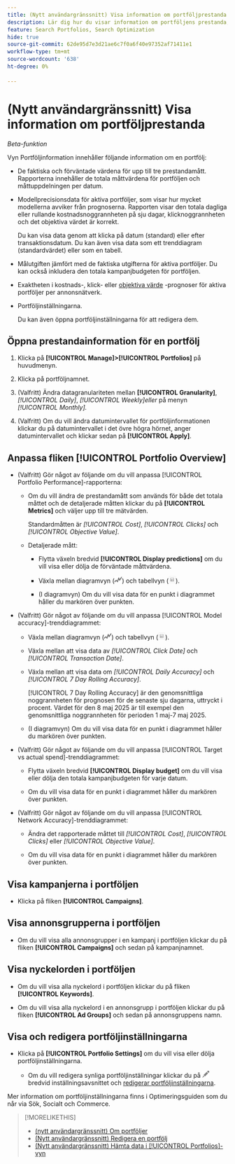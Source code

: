 ```yaml
---
title: (Nytt användargränssnitt) Visa information om portföljprestanda
description: Lär dig hur du visar information om portföljens prestanda, inklusive faktiska och förväntade värden på portföljnivå och för varje tilldelad kampanj.
feature: Search Portfolios, Search Optimization
hide: true
source-git-commit: 62de95d7e3d21ae6c7f0a6f40e97352af71411e1
workflow-type: tm+mt
source-wordcount: '638'
ht-degree: 0%

---
```


# (Nytt användargränssnitt) Visa information om portföljprestanda

*Beta-funktion*

<!-- Verify all, including why (if) the first report is for active and optimized portfolios(?), and why the other reports are for active portfolios, not optimized ones -->

Vyn Portföljinformation innehåller följande information om en portfölj:

* De faktiska och förväntade värdena för upp till tre prestandamått. Rapporterna innehåller de totala måttvärdena för portföljen och måttuppdelningen per datum.<!-- Not for active portfolios only?  -->

* Modellprecisionsdata för aktiva portföljer, som visar hur mycket modellerna avviker från prognoserna. Rapporten visar den totala dagliga eller rullande kostnadsnoggrannheten på sju dagar, klicknoggrannheten och det objektiva värdet är korrekt.

  Du kan visa data genom att klicka på datum (standard) eller efter transaktionsdatum.   Du kan även visa data som ett trenddiagram (standardvärdet) eller som en tabell.

* Målutgiften jämfört med de faktiska utgifterna för aktiva portföljer. Du kan också inkludera den totala kampanjbudgeten för portföljen.

* Exaktheten i kostnads-, klick- eller [objektiva värde](/help/search-social-commerce/glossary.md#o-p) -prognoser för aktiva portföljer per annonsnätverk.<!-- Verify -->

* Portföljinställningarna.

  Du kan även öppna portföljinställningarna för att redigera dem.

## Öppna prestandainformation för en portfölj

1. Klicka på **[!UICONTROL Manage]>[!UICONTROL Portfolios]** på huvudmenyn.

1. Klicka på portföljnamnet.

1. (Valfritt) Ändra datagranulariteten mellan **[!UICONTROL Granularity]**, *[!UICONTROL Daily]*, *[!UICONTROL Weekly]eller* på menyn *[!UICONTROL Monthly].*

1. (Valfritt) Om du vill ändra datumintervallet för portföljinformationen klickar du på datumintervallet i det övre högra hörnet, anger datumintervallet och klickar sedan på **[!UICONTROL Apply]**.

## Anpassa fliken [!UICONTROL Portfolio Overview]

* (Valfritt) Gör något av följande om du vill anpassa [!UICONTROL Portfolio Performance]-rapporterna:

   * Om du vill ändra de prestandamått som används för både det totala måttet och de detaljerade måtten klickar du på **[!UICONTROL Metrics]** och väljer upp till tre mätvärden.

     Standardmåtten är *[!UICONTROL Cost]*, *[!UICONTROL Clicks]* och *[!UICONTROL Objective Value]*.<!-- What else is available: the advertiser's revenue metrics? Anything else from the ad networks? -->

   * Detaljerade mått:

      * Flytta växeln bredvid **[!UICONTROL Display predictions]** om du vill visa eller dölja de förväntade måttvärdena.

      * Växla mellan diagramvyn (![Diagramvy](/help/search-social-commerce/assets/chart-view.png "Diagramvy")) och tabellvyn (![Tabellvy](/help/search-social-commerce/assets/table-view.png "Tabellvy")).

      * (I diagramvyn) Om du vill visa data för en punkt i diagrammet håller du markören över punkten.

* (Valfritt) Gör något av följande om du vill anpassa [!UICONTROL Model accuracy]-trenddiagrammet:

   * Växla mellan diagramvyn (![Diagramvy](/help/search-social-commerce/assets/chart-view.png "Diagramvy")) och tabellvyn (![Tabellvy](/help/search-social-commerce/assets/table-view.png "Tabellvy")).

   * Växla mellan att visa data av *[!UICONTROL Click Date]* och *[!UICONTROL Transaction Date]*.

   * Växla mellan att visa data om *[!UICONTROL Daily Accuracy]* och *[!UICONTROL 7 Day Rolling Accuracy]*.

     [!UICONTROL 7 Day Rolling Accuracy] är den genomsnittliga noggrannheten för prognosen för de senaste sju dagarna, uttryckt i procent. Värdet för den 8 maj 2025 är till exempel den genomsnittliga noggrannheten för perioden 1 maj-7 maj 2025.

   * (I diagramvyn) Om du vill visa data för en punkt i diagrammet håller du markören över punkten.

* (Valfritt) Gör något av följande om du vill anpassa [!UICONTROL Target vs actual spend]-trenddiagrammet:

   * Flytta växeln bredvid **[!UICONTROL Display budget]** om du vill visa eller dölja den totala kampanjbudgeten för varje datum.

   * Om du vill visa data för en punkt i diagrammet håller du markören över punkten.

* (Valfritt) Gör något av följande om du vill anpassa [!UICONTROL Network Accuracy]-trenddiagrammet:

   * Ändra det rapporterade måttet till *[!UICONTROL Cost]*, *[!UICONTROL Clicks]* eller *[!UICONTROL Objective Value]*.

   * Om du vill visa data för en punkt i diagrammet håller du markören över punkten.

## Visa kampanjerna i portföljen

* Klicka på fliken **[!UICONTROL Campaigns]**.

## Visa annonsgrupperna i portföljen

* Om du vill visa alla annonsgrupper i en kampanj i portföljen klickar du på fliken **[!UICONTROL Campaigns]** och sedan på kampanjnamnet.

## Visa nyckelorden i portföljen

* Om du vill visa alla nyckelord i portföljen klickar du på fliken **[!UICONTROL Keywords]**.

* Om du vill visa alla nyckelord i en annonsgrupp i portföljen klickar du på fliken **[!UICONTROL Ad Groups]** och sedan på annonsgruppens namn.

## Visa och redigera portföljinställningarna

* Klicka på **[!UICONTROL Portfolio Settings]** om du vill visa eller dölja portföljinställningarna.

   * Om du vill redigera synliga portföljinställningar klickar du på ![Redigera](/help/search-social-commerce/assets/edit.png "Redigera") bredvid inställningsavsnittet och [redigerar portföljinställningarna](portfolio-edit.md).

Mer information om portföljinställningarna finns i Optimeringsguiden som du når via Sök, Socialt och Commerce.

>[!MORELIKETHIS]
>
>* [(nytt användargränssnitt) Om portföljer ](portfolio-about.md)
>* [(Nytt användargränssnitt) Redigera en portfölj ](portfolio-edit.md)
>* [(Nytt användargränssnitt) Hämta data i [!UICONTROL Portfolios]-vyn ](portfolio-view-report.md)
